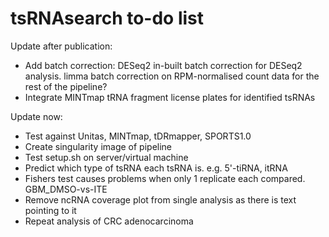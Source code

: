 # tsRNAsearch to-do list

Update after publication:
* Add batch correction: DESeq2 in-built batch correction for DESeq2 analysis. limma batch correction on RPM-normalised count data for the rest of the pipeline?
* Integrate MINTmap tRNA fragment license plates for identified tsRNAs

Update now:
* Test against Unitas, MINTmap, tDRmapper, SPORTS1.0
* Create singularity image of pipeline
* Test setup.sh on server/virtual machine
* Predict which type of tsRNA each tsRNA is. e.g. 5'-tiRNA, itRNA
* Fishers test causes problems when only 1 replicate each compared. GBM_DMSO-vs-ITE
* Remove ncRNA coverage plot from single analysis as there is text pointing to it
* Repeat analysis of CRC adenocarcinoma
